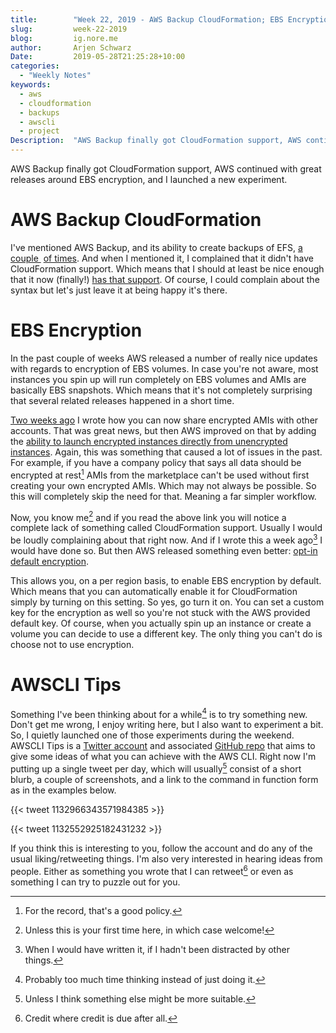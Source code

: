 ```yaml
---
title:        "Week 22, 2019 - AWS Backup CloudFormation; EBS Encryption; AWSCLI Tips"
slug:         week-22-2019
blog:         ig.nore.me
author:       Arjen Schwarz
Date:         2019-05-28T21:25:28+10:00
categories:
  - "Weekly Notes"
keywords:
  - aws
  - cloudformation
  - backups
  - awscli
  - project
Description:  "AWS Backup finally got CloudFormation support, AWS continued with great releases around EBS encryption, and I launched a new experiment."
---
```


AWS Backup finally got CloudFormation support, AWS continued with great releases around EBS encryption, and I launched a new experiment.

# AWS Backup CloudFormation

I've mentioned AWS Backup, and its ability to create backups of EFS, [a couple ](/weekly-notes/week-4-2019/) [of times](/weekly-notes/week-15-2019/). And when I mentioned it, I complained that it didn't have CloudFormation support. Which means that I should at least be nice enough that it now (finally!) [has that support](https://aws.amazon.com/about-aws/whats-new/2019/05/aws-backup-now-supports-aws-cloudformation/). Of course, I could complain about the syntax but let's just leave it at being happy it's there.

# EBS Encryption

In the past couple of weeks AWS released a number of really nice updates with regards to encryption of EBS volumes. In case you're not aware, most instances you spin up will run completely on EBS volumes and AMIs are basically EBS snapshots. Which means that it's not completely surprising that several related releases happened in a short time.

[Two weeks ago](/weekly-notes/week-20-2019/) I wrote how you can now share encrypted AMIs with other accounts. That was great news, but then AWS improved on that by adding the [ability to launch encrypted instances directly from unencrypted instances](https://aws.amazon.com/about-aws/whats-new/2019/05/launch-encrypted-ebs-backed-ec2-instances-from-unencrypted-amis-in-a-single-step/). Again, this was something that caused a lot of issues in the past. For example, if you have a company policy that says all data should be encrypted at rest[^1] AMIs from the marketplace can't be used without first creating your own encrypted AMIs. Which may not always be possible. So this will completely skip the need for that. Meaning a far simpler workflow.

Now, you know me[^2] and if you read the above link you will notice a complete lack of something called CloudFormation support. Usually I would be loudly complaining about that right now. And if I wrote this a week ago[^3] I would have done so. But then AWS released something even better: [opt-in default encryption](https://aws.amazon.com/blogs/aws/new-opt-in-to-default-encryption-for-new-ebs-volumes/).

This allows you, on a per region basis, to enable EBS encryption by default. Which means that you can automatically enable it for CloudFormation simply by turning on this setting. So yes, go turn it on. You can set a custom key for the encryption as well so you're not stuck with the AWS provided default key. Of course, when you actually spin up an instance or create a volume you can decide to use a different key. The only thing you can't do is choose not to use encryption.

# AWSCLI Tips

Something I've been thinking about for a while[^4] is to try something new. Don't get me wrong, I enjoy writing here, but I also want to experiment a bit. So, I quietly launched one of those experiments during the weekend. AWSCLI Tips is a [Twitter account](https://twitter.com/awscli_tips) and associated [GitHub repo](https://github.com/ig-nore-me/awscli-tips) that aims to give some ideas of what you can achieve with the AWS CLI. Right now I'm putting up a single tweet per day, which will usually[^5] consist of a short blurb, a couple of screenshots, and a link to the command in function form as in the examples below.

{{< tweet 1132966343571984385 >}}

{{< tweet 1132552925182431232 >}}

If you think this is interesting to you, follow the account and do any of the usual liking/retweeting things. I'm also very interested in hearing ideas from people. Either as something you wrote that I can retweet[^6] or even as something I can try to puzzle out for you.

[^1]:	For the record, that's a good policy.

[^2]:	Unless this is your first time here, in which case welcome!

[^3]:	When I would have written it, if I hadn't been distracted by other things.

[^4]:	Probably too much time thinking instead of just doing it.

[^5]:	Unless I think something else might be more suitable.

[^6]:	Credit where credit is due after all.